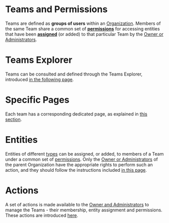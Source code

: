 # Teams and Permissions

Teams are defined as **groups of users** within an [Organization](overview.md). Members of the same Team share a common set of **[permissions](/entities-general/permissions.md)** for accessing entities that have been **[assigned](../actions/team/add-remove-entity.md)** (or added) to that particular Team by the [Owner or Administrators](roles.md). 

# Teams Explorer 

Teams can be consulted and defined through the  Teams Explorer, introduced [in the following page](../ui/teams-explorer.md).

# Specific Pages

Each team has a corresponding dedicated page, as explained in [this section](../ui/team-page.md).

# Entities

Entities of different [types](/entities-general/overview.md) can be assigned, or added, to members of a Team under a common set of [permissions](/entities-general/permissions.md). Only the [Owner or Administrators](roles.md) of the parent Organization have the appropriate rights to perform such an action, and they should follow the instructions included [in this page](../actions/team/add-remove-entity.md).

# Actions

A set of actions is made available to the [Owner and Administrators](roles.md) to manage the Teams - their membership, entity assignment and permissions. These actions are introduced [here](../actions/team/overview.md).
